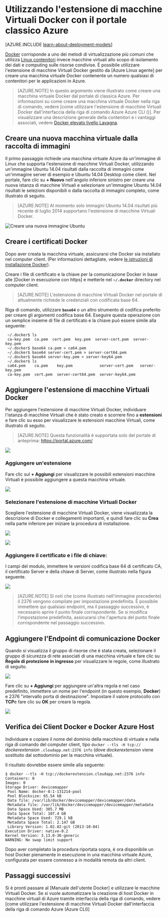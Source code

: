 <properties
    pageTitle="Con estensione macchine Virtuali Docker per Linux | Microsoft Azure"
    description="Descrive Docker e le estensioni macchine virtuali di Azure e su come creare macchine virtuali di Azure host docker utilizzando CLI Azure nel modello di distribuzione classica."
    services="virtual-machines-linux"
    documentationCenter=""
    authors="squillace"
    manager="timlt"
    editor="tysonn"
    tags="azure-service-management"/>

<tags
    ms.service="virtual-machines-linux"
    ms.devlang="multiple"
    ms.topic="article"
    ms.tgt_pltfrm="vm-linux"
    ms.workload="infrastructure-services"
    ms.date="05/27/2016"
    ms.author="rasquill"/>


# <a name="using-the-docker-vm-extension-with-the-azure-classic-portal"></a>Utilizzando l'estensione di macchine Virtuali Docker con il portale classico Azure

[AZURE.INCLUDE [learn-about-deployment-models](../../includes/learn-about-deployment-models-classic-include.md)]


[Docker](https://www.docker.com/) corrisponde a uno dei metodi di virtualizzazione più comuni che utilizza [Linux contenitori](http://en.wikipedia.org/wiki/LXC) invece macchine virtuali allo scopo di isolamento dei dati e computing sulle risorse condivise. È possibile utilizzare l'estensione di macchine Virtuali Docker gestito da [Azure Linux agente] per creare una macchina virtuale Docker contenente un numero qualsiasi di contenitori per le applicazioni in Azure.

> [AZURE.NOTE] In questo argomento viene illustrato come creare una macchina virtuale Docker dal portale di classica Azure. Per informazioni su come creare una macchina virtuale Docker nella riga di comando, vedere [come utilizzare l'estensione di macchine Virtuali Docker dall'interfaccia della riga di comando Azure Azure CLI ()]. Per visualizzare una descrizione generale della contenitori e i vantaggi associati, vedere [Docker elevato livello Lavagna](http://channel9.msdn.com/Blogs/Regular-IT-Guy/Docker-High-Level-Whiteboard).

## <a name="create-a-new-vm-from-the-image-gallery"></a>Creare una nuova macchina virtuale dalla raccolta di immagini
Il primo passaggio richiede una macchina virtuale Azure da un'immagine di Linux che supporta l'estensione di macchine Virtuali Docker, utilizzando un'immagine Ubuntu 14.04 risultati dalla raccolta di immagini come un'immagine server di esempio e Ubuntu 14.04 Desktop come client. Nel portale, fare clic su **+ Nuovo** nell'angolo inferiore sinistro per creare una nuova istanza di macchine Virtuali e selezionare un'immagine Ubuntu 14.04 risultati le selezioni disponibili o dalla raccolta di immagini completo, come illustrato di seguito.

> [AZURE.NOTE] Al momento solo immagini Ubuntu 14.04 risultati più recente di luglio 2014 supportano l'estensione di macchine Virtuali Docker.

![Creare una nuova immagine Ubuntu](./media/virtual-machines-linux-classic-portal-use-docker/ChooseUbuntu.png)

## <a name="create-docker-certificates"></a>Creare i certificati Docker

Dopo aver creata la macchina virtuale, assicurarsi che Docker sia installato nel computer client. (Per informazioni dettagliate, vedere [le istruzioni di installazione Docker](https://docs.docker.com/installation/#installation)).

Creare i file di certificato e la chiave per la comunicazione Docker in base alle [Docker in esecuzione con https] e metterle nel **`~/.docker`** directory nel computer client.

> [AZURE.NOTE] L'estensione di macchine Virtuali Docker nel portale di attualmente richiede le credenziali con codificata base 64.

Riga di comando, utilizzare **`base64`** o un altro strumento di codifica preferito per creare gli argomenti codifica base 64. Eseguire questa operazione con un semplice insieme di file di certificato e la chiave può essere simile alla seguente:

```
 ~/.docker$ ls
 ca-key.pem  ca.pem  cert.pem  key.pem  server-cert.pem  server-key.pem
 ~/.docker$ base64 ca.pem > ca64.pem
 ~/.docker$ base64 server-cert.pem > server-cert64.pem
 ~/.docker$ base64 server-key.pem > server-key64.pem
 ~/.docker$ ls
 ca64.pem    ca.pem    key.pem            server-cert.pem   server-key.pem
 ca-key.pem  cert.pem  server-cert64.pem  server-key64.pem
```

## <a name="add-the-docker-vm-extension"></a>Aggiungere l'estensione di macchine Virtuali Docker
Per aggiungere l'estensione di macchine Virtuali Docker, individuare l'istanza di macchine Virtuali che è stato creato e scorrere fino a **estensioni** e fare clic su esso per visualizzare le estensioni macchine Virtuali, come illustrato di seguito.
> [AZURE.NOTE] Questa funzionalità è supportata solo del portale di anteprima: https://portal.azure.com/

![](./media/virtual-machines-linux-classic-portal-use-docker/ClickExtensions.png)
### <a name="add-an-extension"></a>Aggiungere un'estensione
Fare clic sul **+ Aggiungi** per visualizzare le possibili estensioni macchine Virtuali è possibile aggiungere a questa macchina virtuale.

![](./media/virtual-machines-linux-classic-portal-use-docker/ClickAdd.png)
### <a name="select-the-docker-vm-extension"></a>Selezionare l'estensione di macchine Virtuali Docker
Scegliere l'estensione di macchine Virtuali Docker, viene visualizzata la descrizione di Docker e collegamenti importanti, e quindi fare clic su **Crea** nella parte inferiore per iniziare la procedura di installazione.

![](./media/virtual-machines-linux-classic-portal-use-docker/ChooseDockerExtension.png)

![](./media/virtual-machines-linux-classic-portal-use-docker/CreateButtonFocus.png)
### <a name="add-your-certificate-and-key-files"></a>Aggiungere il certificato e i file di chiave:

I campi del modulo, immettere le versioni codifica base 64 di certificato CA, il certificato Server e della chiave di Server, come illustrato nella figura seguente.

![](./media/virtual-machines-linux-classic-portal-use-docker/AddExtensionFormFilled.png)

> [AZURE.NOTE] Si noti che (come illustrato nell'immagine precedente) il 2376 vengono compilate per impostazione predefinita. È possibile immettere qui qualsiasi endpoint, ma il passaggio successivo, è necessario aprire il punto finale corrispondente. Se si modifica l'impostazione predefinita, assicurarsi che l'apertura del punto finale corrispondente nel passaggio successivo.

## <a name="add-the-docker-communication-endpoint"></a>Aggiungere l'Endpoint di comunicazione Docker
Quando si visualizza il gruppo di risorse che è stata creata, selezionare il gruppo di sicurezza di rete associati di una macchina virtuale e fare clic su **Regole di protezione in ingresso** per visualizzare le regole, come illustrato di seguito.

![](./media/virtual-machines-linux-classic-portal-use-docker/AddingEndpoint.png)

Fare clic su **+ Aggiungi** per aggiungere un'altra regola e nel caso predefinito, immettere un nome per l'endpoint (in questo esempio, **Docker**) e 2376 "intervallo porta di destinazione". Impostare il valore protocollo con **TCP**e fare clic su **OK** per creare la regola.

![](./media/virtual-machines-linux-classic-portal-use-docker/AddEndpointFormFilledOut.png)


## <a name="test-your-docker-client-and-azure-docker-host"></a>Verifica dei Client Docker e Docker Azure Host
Individuare e copiare il nome del dominio della macchina di virtuale e nella riga di comando del computer client, tipo `docker --tls -H tcp://` *dockerextension* `.cloudapp.net:2376 info` (dove *dockerextension* viene sostituito dal sottodominio per la macchina virtuale).

Il risultato dovrebbe essere simile alla seguente:

```
$ docker --tls -H tcp://dockerextension.cloudapp.net:2376 info
Containers: 0
Images: 0
Storage Driver: devicemapper
 Pool Name: docker-8:1-131214-pool
 Pool Blocksize: 65.54 kB
 Data file: /var/lib/docker/devicemapper/devicemapper/data
 Metadata file: /var/lib/docker/devicemapper/devicemapper/metadata
 Data Space Used: 305.7 MB
 Data Space Total: 107.4 GB
 Metadata Space Used: 729.1 kB
 Metadata Space Total: 2.147 GB
 Library Version: 1.02.82-git (2013-10-04)
Execution Driver: native-0.2
Kernel Version: 3.13.0-36-generic
WARNING: No swap limit support
```

Dopo aver completato la procedura riportata sopra, è ora disponibile un host Docker pienamente in esecuzione in una macchina virtuale Azure, configurata per essere connesso a in modalità remota da altri client.

<!--Every topic should have next steps and links to the next logical set of content to keep the customer engaged-->
## <a name="next-steps"></a>Passaggi successivi

Si è pronti passare al [Manuale dell'utente Docker] e utilizzare le macchine Virtuali Docker. Se si vuole automatizzare la creazione di host Docker in macchine virtuali di Azure tramite interfaccia della riga di comando, vedere [come utilizzare l'estensione di macchine Virtuali Docker dall'interfaccia della riga di comando Azure (Azure CLI)]

<!--Anchors-->
[Create a new VM from the Image Gallery]: #createvm
[Create Docker Certificates]: #dockercerts
[Add the Docker VM Extension]: #adddockerextension
[Test Docker Client and Azure Docker Host]: #testclientandserver
[Next steps]: #next-steps

<!--Image references-->
[StartingPoint]: ./media/StartingPoint.png
[StartingPoint]: ./media/StartingPoint.png
[StartingPoint]: ./media/StartingPoint.png
[StartingPoint]: ./media/StartingPoint.png
[StartingPoint]: ./media/StartingPoint.png
[StartingPoint]: ./media/StartingPoint.png
[StartingPoint]: ./media/StartingPoint.png
[StartingPoint]: ./media/StartingPoint.png
[6]: ./media/markdown-template-for-new-articles/pretty49.png
[7]: ./media/markdown-template-for-new-articles/channel-9.png


<!--Link references-->
[Come usare l'estensione di macchine Virtuali Docker dall'interfaccia della riga di comando Azure (Azure CLI)]: http://azure.microsoft.com/documentation/articles/virtual-machines-docker-with-xplat-cli/
[Agente Linux Azure]: virtual-machines-linux-agent-user-guide.md
[Link 3 to another azure.microsoft.com documentation topic]: ../storage-whatis-account.md

[Esecuzione Docker con https]: http://docs.docker.com/articles/https/
[Guida dell'utente docker]: https://docs.docker.com/userguide/
